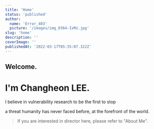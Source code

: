 ```yaml
---
title: 'Home'
status: 'published'
author:
  name: 'Error_403'
  picture: '/images/img_0364-IxMz.jpg'
slug: 'home'
description: ''
coverImage: ''
publishedAt: '2022-03-17T05:35:07.322Z'
---
```


## Welcome.

# I'm Changheon LEE.

I believe in vulnerability research to be the first to stop<br>

a threat humanity has never faced before, at the forefront of the world.

> If you are interested in director here, please refer to "About Me".

